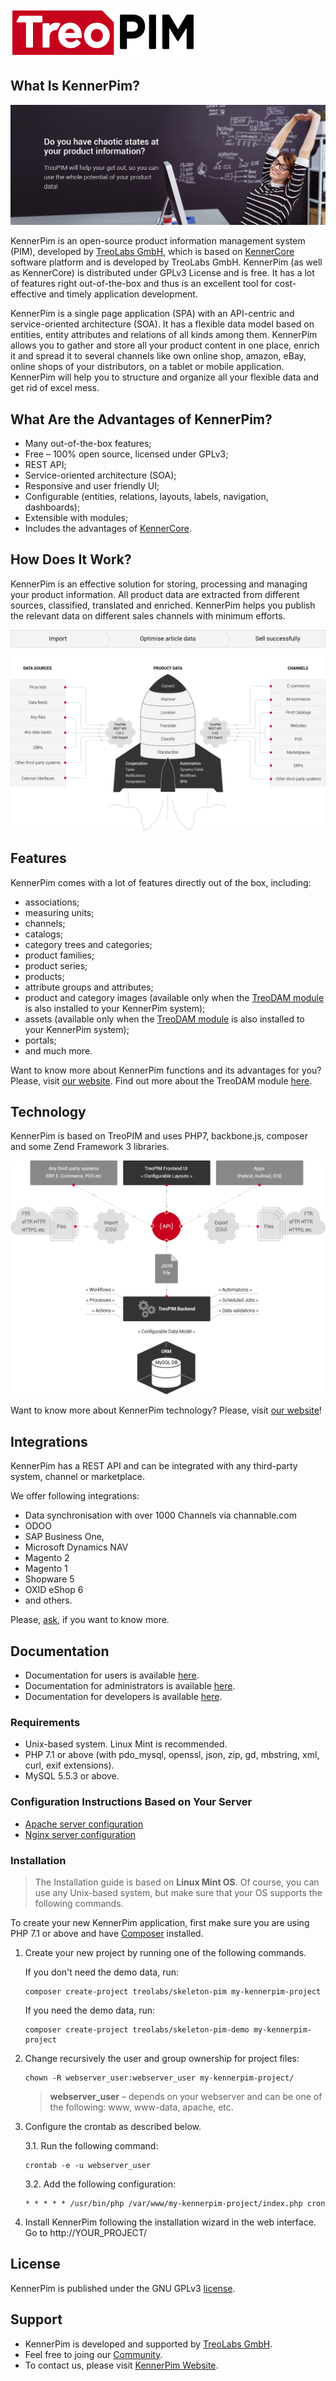 ![treopim_h80](docs/_assets/treopim_h80.png)

## What Is KennerPim?

![anne](docs/_assets/zs_ft_19_01_2018_employee_eng2.png)

KennerPim is an open-source product information management system (PIM), developed by [TreoLabs GmbH](https://treolabs.com/), which is based on [KennerCore](https://github.com/Kenner-Soft-Service-GmbH/kennercore) software platform and is developed by TreoLabs GmbH. KennerPim (as well as KennerCore) is distributed under GPLv3 License and is free. It has a lot of features right out-of-the-box and thus is an excellent tool for cost-effective and timely application development.

KennerPim is a single page application (SPA) with an API-centric and service-oriented architecture (SOA). It has a flexible data model based on entities, entity attributes and relations of all kinds among them. KennerPim allows you to gather and store all your product content in one place, enrich it and spread it to several channels like own online shop, amazon, eBay, online shops of your distributors, on a tablet or mobile application. KennerPim will help you to structure and organize all your flexible data and get rid of excel mess. 

## What Are the Advantages of KennerPim?

- Many out-of-the-box features;
- Free – 100% open source, licensed under GPLv3;
- REST API;
- Service-oriented architecture (SOA);
- Responsive and user friendly UI;
- Configurable (entities, relations, layouts, labels, navigation, dashboards);
- Extensible with modules;
- Includes the advantages of [KennerCore](https://github.com/Kenner-Soft-Service-GmbH/kennercore).

## How Does It Work?

KennerPim is an effective solution for storing, processing and managing your product information. All product data are extracted from different sources, classified, translated and enriched. KennerPim helps you publish the relevant data on different sales channels with minimum efforts. 

![unctions_banne](docs/_assets/how_it_works_scheme_en.png)

## Features

KennerPim comes with a lot of features directly out of the box, including:

- associations;
- measuring units;
- channels;
- catalogs;
- category trees and categories;
- product families;
- product series;
- products;
- attribute groups and attributes;
- product and category images (available only when the [TreoDAM module](https://treodam.com) is also installed to your KennerPim system);
- assets (available only when the [TreoDAM module](https://treodam.com) is also installed to your KennerPim system);  
- portals;
- and much more.

Want to know more about KennerPim functions and its advantages for you? Please, visit [our website](https://kennerpim.de). Find out more about the TreoDAM module [here](https://treodam.com).

## Technology

KennerPim is based on TreoPIM and uses PHP7, backbone.js, composer and some Zend Framework 3 libraries.

![Technology_schem](docs/_assets/technologie_scheme_eng.png)

Want to know more about KennerPim technology? Please, visit [our website](http://treopim.com/technology)!

## Integrations

KennerPim has a REST API and can be integrated with any third-party system, channel or marketplace. 

We offer following integrations:

- Data synchronisation with over 1000 Channels via channable.com
- ODOO
- SAP Business One,
- Microsoft Dynamics NAV
- Magento 2
- Magento 1
- Shopware 5
- OXID eShop 6
- and others.

Please, [ask](https://treopim.com/contact), if you want to know more.

## Documentation

- Documentation for users is available [here](docs/en/user-guide).
- Documentation for administrators is available [here](docs/en/administration/).
- Documentation for developers is available [here](docs/).

### Requirements

* Unix-based system. Linux Mint is recommended.
* PHP 7.1 or above (with pdo_mysql, openssl, json, zip, gd, mbstring, xml, curl, exif extensions).
* MySQL 5.5.3 or above.

### Configuration Instructions Based on Your Server

* [Apache server configuration](https://github.com/treolabs/treocore/blob/master/docs/en/administration/apache-server-configuration.md)
* [Nginx server configuration](https://github.com/treolabs/treocore/blob/master/docs/en/administration/nginx-server-configuration.md)

### Installation

> The Installation guide is based on **Linux Mint OS**. Of course, you can use any Unix-based system, but make sure that your OS supports the following commands.<br/>

To create your new KennerPim application, first make sure you are using PHP 7.1 or above and have [Composer](https://getcomposer.org/) installed.

1. Create your new project by running one of the following commands.

   If you don't need the demo data, run:
   ```
   composer create-project treolabs/skeleton-pim my-kennerpim-project
   ```
   If you need the demo data, run:
    ```
   composer create-project treolabs/skeleton-pim-demo my-kennerpim-project
   ```   

2. Change recursively the user and group ownership for project files: 
   ```
   chown -R webserver_user:webserver_user my-kennerpim-project/
   ```
   >**webserver_user** – depends on your webserver and can be one of the following: www, www-data, apache, etc.

3. Configure the crontab as described below.

   3.1. Run the following command:
      ```
      crontab -e -u webserver_user
      ```
   3.2. Add the following configuration:
      ```
      * * * * * /usr/bin/php /var/www/my-kennerpim-project/index.php cron
      ```      

4. Install KennerPim following the installation wizard in the web interface. Go to http://YOUR_PROJECT/
     
## License

KennerPim is published under the GNU GPLv3 [license](LICENSE.txt).

## Support

- KennerPim is developed and supported by [TreoLabs GmbH](https://treolabs.com/).
- Feel free to joing our [Community](https://community.treolabs.com/).
- To contact us, please visit [KennerPim Website](https://kennerpim.de).

